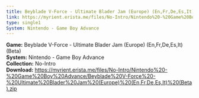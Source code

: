 ```yaml
---
title: Beyblade V-Force - Ultimate Blader Jam (Europe) (En,Fr,De,Es,It) (Beta)
link: https://myrient.erista.me/files/No-Intro/Nintendo%20-%20Game%20Boy%20Advance/Beyblade%20V-Force%20-%20Ultimate%20Blader%20Jam%20(Europe)%20(En,Fr,De,Es,It)%20(Beta).zip
type: single1
System: Nintendo - Game Boy Advance
---
```

<b>Game:</b> Beyblade V-Force - Ultimate Blader Jam (Europe) (En,Fr,De,Es,It) (Beta)<br>
<b>System:</b> Nintendo - Game Boy Advance<br>
<b>Collection:</b> No-Intro<br>
<b>Download:</b> https://myrient.erista.me/files/No-Intro/Nintendo%20-%20Game%20Boy%20Advance/Beyblade%20V-Force%20-%20Ultimate%20Blader%20Jam%20(Europe)%20(En,Fr,De,Es,It)%20(Beta).zip